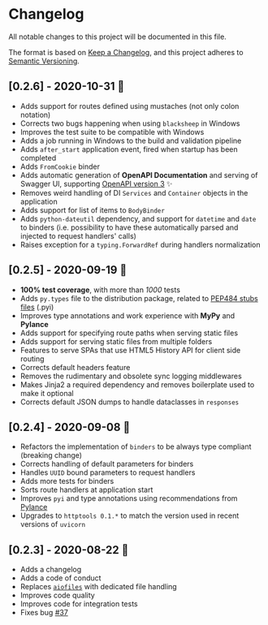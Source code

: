 # Changelog

All notable changes to this project will be documented in this file.

The format is based on [Keep a Changelog](https://keepachangelog.com/en/1.0.0/),
and this project adheres to [Semantic Versioning](https://semver.org/spec/v2.0.0.html).

## [0.2.6] - 2020-10-31 🎃

- Adds support for routes defined using mustaches (not only colon notation)
- Corrects two bugs happening when using `blacksheep` in Windows
- Improves the test suite to be compatible with Windows
- Adds a job running in Windows to the build and validation pipeline
- Adds `after_start` application event, fired when startup has been completed
- Adds `FromCookie` binder
- Adds automatic generation of **OpenAPI Documentation** and serving of
  Swagger UI, supporting [OpenAPI version 3](https://swagger.io/specification/) ✨
- Removes weird handling of DI `Services` and `Container` objects in the
  application
- Adds support for list of items to `BodyBinder`
- Adds `python-dateutil` dependency, and support for `datetime` and `date` to
  binders (i.e. possibility to have these automatically parsed and injected to
  request handlers' calls)
- Raises exception for a `typing.ForwardRef` during handlers normalization

## [0.2.5] - 2020-09-19 💯

- **100% test coverage**, with more than _1000_ tests
- Adds `py.types` file to the distribution package, related to
  [PEP484 stubs files](https://www.python.org/dev/peps/pep-0484/) (.pyi)
- Improves type annotations and work experience with **MyPy** and **Pylance**
- Adds support for specifying route paths when serving static files
- Adds support for serving static files from multiple folders
- Features to serve SPAs that use HTML5 History API for client side routing
- Corrects default headers feature
- Removes the rudimentary and obsolete sync logging middlewares
- Makes Jinja2 a required dependency and removes boilerplate used to make it
  optional
- Corrects default JSON dumps to handle dataclasses in `responses`

## [0.2.4] - 2020-09-08 💎

- Refactors the implementation of `binders` to be always type compliant (breaking change)
- Corrects handling of default parameters for binders
- Handles `UUID` bound parameters to request handlers
- Adds more tests for binders
- Sorts route handlers at application start
- Improves `pyi` and type annotations using recommendations from [Pylance](https://marketplace.visualstudio.com/items?itemName=ms-python.vscode-pylance)
- Upgrades to `httptools 0.1.*` to match the version used in recent versions of `uvicorn`

## [0.2.3] - 2020-08-22 🐌

- Adds a changelog
- Adds a code of conduct
- Replaces [`aiofiles`](https://github.com/Tinche/aiofiles) with dedicated file handling
- Improves code quality
- Improves code for integration tests
- Fixes bug [#37](https://github.com/RobertoPrevato/BlackSheep/issues/37)
